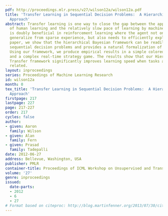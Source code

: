 ```yaml
---
pdf: http://proceedings.mlr.press/v27/wilson12a/wilson12a.pdf
title: 'Transfer Learning in Sequential Decision Problems:  A Hierarchical Bayesian
  Approach'
abstract: Transfer learning is one way to close the gap between the apparent speed
  of human learning and the relatively slow pace of learning by machines. Transfer
  is doubly beneficial in reinforcement learning where the agent not only needs to
  generalize from sparse experience, but also needs to efficiently explore. In this
  paper, we show that the hierarchical Bayesian framework can be readily adapted to
  sequential decision problems and provides a natural formalization of transfer learning.
  Using our framework, we produce empirical results in a simple colored maze domain
  and a complex real-time strategy game. The results show that our Hierarchical Bayesian
  Transfer framework significantly improves learning speed when tasks are hierarchically
  related.
layout: inproceedings
series: Proceedings of Machine Learning Research
id: wilson12a
month: 0
tex_title: 'Transfer Learning in Sequential Decision Problems:  A Hierarchical Bayesian
  Approach'
firstpage: 217
lastpage: 227
page: 217-227
order: 217
cycles: false
author:
- given: Aaron
  family: Wilson
- given: Alan
  family: Fern
- given: Prasad
  family: Tadepalli
date: 2012-06-27
address: Bellevue, Washington, USA
publisher: PMLR
container-title: Proceedings of ICML Workshop on Unsupervised and Transfer Learning
volume: '27'
genre: inproceedings
issued:
  date-parts:
  - 2012
  - 6
  - 27
# Format based on citeproc: http://blog.martinfenner.org/2013/07/30/citeproc-yaml-for-bibliographies/
---
```

